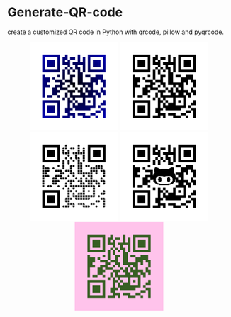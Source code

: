 # Generate-QR-code
create a customized QR code in Python with qrcode, pillow and pyqrcode.


<div align="center">
  <img src="colored.png" alt="Colored Image" width="200"/>
  <img src="default.png" alt="Default Image" width="200"/>
  <img src="round.png" alt="Round Image" width="200"/>
  <img src="embeded.png" alt="Embedded Image" width="200"/>
  <img src="git.png" alt="Git Image" width="200"/>
</div>
